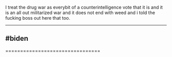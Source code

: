 I treat the drug war as everybit of a counterintelligence vote that it is and it is an all out militarized war and it does not end with weed and i told the fucking boss out here that too.

--------------------------------
#biden
--------------------------------
================================
